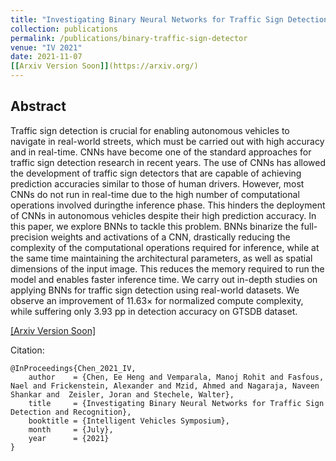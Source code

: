 ```yaml
---
title: "Investigating Binary Neural Networks for Traffic Sign Detection and Recognition"
collection: publications
permalink: /publications/binary-traffic-sign-detector
venue: "IV 2021"
date: 2021-11-07
[[Arxiv Version Soon]](https://arxiv.org/)
---
```


## Abstract
 Traffic sign detection is crucial for enabling autonomous vehicles to navigate in real-world streets, which must be  carried  out  with  high  accuracy  and  in  real-time.  CNNs have  become  one  of  the  standard  approaches  for  traffic  sign detection research in recent years. The use of CNNs has allowed the   development   of   traffic   sign   detectors   that   are   capable of  achieving  prediction  accuracies  similar  to  those  of  human drivers.  However,  most  CNNs  do  not  run  in  real-time  due  to the  high  number  of  computational  operations  involved  duringthe  inference  phase.  This  hinders  the  deployment  of  CNNs  in autonomous vehicles despite their high prediction accuracy. In this  paper,  we  explore  BNNs  to  tackle  this  problem.  BNNs binarize  the  full-precision  weights  and  activations  of  a  CNN, drastically reducing the complexity of the computational operations required for inference, while at the same time maintaining the  architectural  parameters,  as  well  as  spatial  dimensions  of the  input  image.  This  reduces  the  memory  required  to  run the  model  and  enables  faster  inference  time.  We  carry  out  in-depth studies on applying BNNs for traffic sign detection using real-world datasets. We observe an improvement of 11.63× for normalized  compute  complexity,  while  suffering  only  3.93  pp in  detection  accuracy  on  GTSDB  dataset.

[[Arxiv Version Soon]](https://arxiv.org/)

Citation:
    
    @InProceedings{Chen_2021_IV,
        author    = {Chen, Ee Heng and Vemparala, Manoj Rohit and Fasfous, Nael and Frickenstein, Alexander and Mzid, Ahmed and Nagaraja, Naveen Shankar and  Zeisler, Joran and Stechele, Walter},
        title     = {Investigating Binary Neural Networks for Traffic Sign Detection and Recognition},
        booktitle = {Intelligent Vehicles Symposium},
        month     = {July},
        year      = {2021}
    }